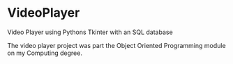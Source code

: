 # VideoPlayer
Video Player using Pythons Tkinter with an SQL database

The video player project was part the Object Oriented Programming module on my Computing degree. 
